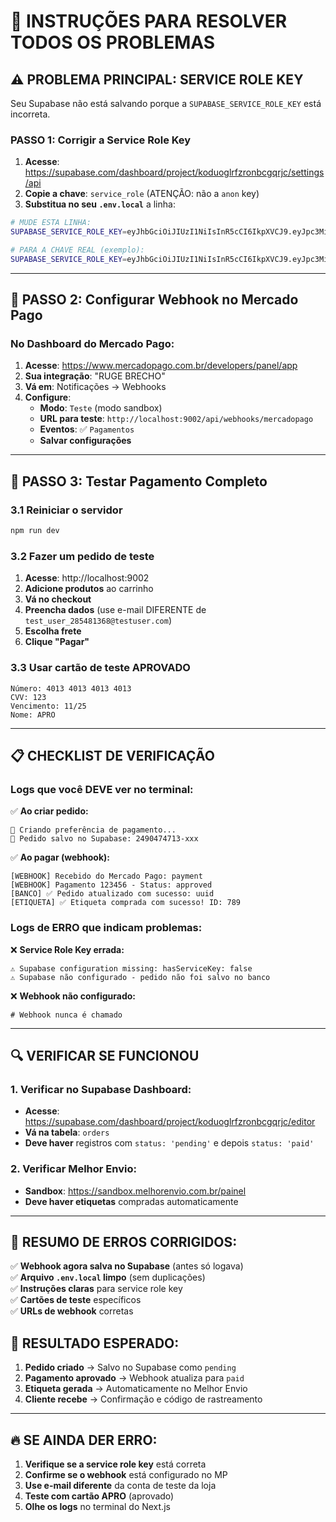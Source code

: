 # 🔧 INSTRUÇÕES PARA RESOLVER TODOS OS PROBLEMAS

## ⚠️ **PROBLEMA PRINCIPAL: SERVICE ROLE KEY**

Seu Supabase não está salvando porque a `SUPABASE_SERVICE_ROLE_KEY` está incorreta.

### **PASSO 1: Corrigir a Service Role Key**

1. **Acesse**: https://supabase.com/dashboard/project/koduoglrfzronbcgqrjc/settings/api
2. **Copie a chave**: `service_role` (ATENÇÃO: não a `anon` key)
3. **Substitua no seu `.env.local`** a linha:

```bash
# MUDE ESTA LINHA:
SUPABASE_SERVICE_ROLE_KEY=eyJhbGciOiJIUzI1NiIsInR5cCI6IkpXVCJ9.eyJpc3MiOiJzdXBhYmFzZSIsInJlZiI6ImtvZHVvZ2xyZnpyb25iY2dxcmpjIiwicm9sZSI6InNlcnZpY2Vfcm9sZSIsImlhdCI6MTc0OTU3NzczMiwiZXhwIjoyMDY1MTUzNzMyf0.COLOQUE_SUA_SERVICE_ROLE_KEY_REAL_AQUI

# PARA A CHAVE REAL (exemplo):
SUPABASE_SERVICE_ROLE_KEY=eyJhbGciOiJIUzI1NiIsInR5cCI6IkpXVCJ9.eyJpc3MiOiJzdXBhYmFzZSIsInJlZiI6ImtvZHVvZ2xyZnpyb25iY2dxcmpjIiwicm9sZSI6InNlcnZpY2Vfcm9sZSIsImlhdCI6MTc0OTU3NzczMiwiZXhwIjoyMDY1MTUzNzMyfQ.a_chave_real_vai_ser_bem_maior_que_isso
```

---

## 🔗 **PASSO 2: Configurar Webhook no Mercado Pago**

### **No Dashboard do Mercado Pago:**

1. **Acesse**: https://www.mercadopago.com.br/developers/panel/app
2. **Sua integração**: "RUGE BRECHO"
3. **Vá em**: Notificações → Webhooks
4. **Configure**:
   - **Modo**: `Teste` (modo sandbox)
   - **URL para teste**: `http://localhost:9002/api/webhooks/mercadopago`
   - **Eventos**: ✅ `Pagamentos`
   - **Salvar configurações**

---

## 🧪 **PASSO 3: Testar Pagamento Completo**

### **3.1 Reiniciar o servidor**
```bash
npm run dev
```

### **3.2 Fazer um pedido de teste**
1. **Acesse**: http://localhost:9002
2. **Adicione produtos** ao carrinho
3. **Vá no checkout**
4. **Preencha dados** (use e-mail DIFERENTE de `test_user_285481368@testuser.com`)
5. **Escolha frete**
6. **Clique "Pagar"**

### **3.3 Usar cartão de teste APROVADO**
```
Número: 4013 4013 4013 4013
CVV: 123
Vencimento: 11/25
Nome: APRO
```

---

## 📋 **CHECKLIST DE VERIFICAÇÃO**

### **Logs que você DEVE ver no terminal:**

✅ **Ao criar pedido:**
```
🛒 Criando preferência de pagamento...
💾 Pedido salvo no Supabase: 2490474713-xxx
```

✅ **Ao pagar (webhook):**
```
[WEBHOOK] Recebido do Mercado Pago: payment  
[WEBHOOK] Pagamento 123456 - Status: approved
[BANCO] ✅ Pedido atualizado com sucesso: uuid
[ETIQUETA] ✅ Etiqueta comprada com sucesso! ID: 789
```

### **Logs de ERRO que indicam problemas:**

❌ **Service Role Key errada:**
```
⚠️ Supabase configuration missing: hasServiceKey: false
⚠️ Supabase não configurado - pedido não foi salvo no banco
```

❌ **Webhook não configurado:**
```
# Webhook nunca é chamado
```

---

## 🔍 **VERIFICAR SE FUNCIONOU**

### **1. Verificar no Supabase Dashboard:**
- **Acesse**: https://supabase.com/dashboard/project/koduoglrfzronbcgqrjc/editor
- **Vá na tabela**: `orders`
- **Deve haver** registros com `status: 'pending'` e depois `status: 'paid'`

### **2. Verificar Melhor Envio:**
- **Sandbox**: https://sandbox.melhorenvio.com.br/painel
- **Deve haver etiquetas** compradas automaticamente

---

## 🚀 **RESUMO DE ERROS CORRIGIDOS:**

✅ **Webhook agora salva no Supabase** (antes só logava)  
✅ **Arquivo `.env.local` limpo** (sem duplicações)  
✅ **Instruções claras** para service role key  
✅ **Cartões de teste** específicos  
✅ **URLs de webhook** corretas  

## 🎯 **RESULTADO ESPERADO:**

1. **Pedido criado** → Salvo no Supabase como `pending`
2. **Pagamento aprovado** → Webhook atualiza para `paid`
3. **Etiqueta gerada** → Automaticamente no Melhor Envio
4. **Cliente recebe** → Confirmação e código de rastreamento

---

## 🔥 **SE AINDA DER ERRO:**

1. **Verifique se a service role key** está correta
2. **Confirme se o webhook** está configurado no MP
3. **Use e-mail diferente** da conta de teste da loja
4. **Teste com cartão APRO** (aprovado)
5. **Olhe os logs** no terminal do Next.js
